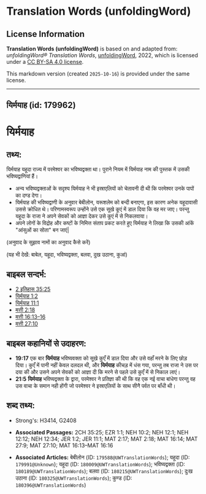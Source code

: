 # Translation Words (unfoldingWord)

## License Information

**Translation Words (unfoldingWord)** is based on and adapted from: _unfoldingWord® Translation Words_, [unfoldingWord](https://unfoldingword.org/utw), 2022, which is licensed under a [CC BY-SA 4.0 license](https://creativecommons.org/licenses/by-sa/4.0/legalcode.en).

This markdown version (created `2025-10-16`) is provided under the same license.



--------------------------------

## यिर्मयाह (id: 179962)

यिर्मयाह
========

तथ्य:
-----

यिर्मयाह यहूदा राज्य में परमेश्वर का भविष्यद्वक्ता था। पुराने नियम में यिर्मयाह नाम की पुस्तक में उसकी भविष्यद्वाणियां हैं।

* अन्य भविष्यद्वक्ताओं के सदृश्य यिर्मयाह ने भी इस्राएलियों को चेतावनी दी थी कि परमेश्वर उनके पापों का दण्ड देगा।
* यिर्मयाह की भविष्यद्वाणी के अनुवार बेबीलोन, यरूशलेम को बन्दी बनाएगा, इस कारण अनेक यहूदावासी उससे क्रोधित थे। परिणामस्वरूप उन्होंने उसे एक सूखे कूएं में डाल दिया कि वह मर जाए। परन्तु यहूदा के राजा ने अपने सेवकों को आज्ञा देकर उसे कूएं में से निकलवाया।
* अपने लोगों के विद्रोह और कष्टों के निमित्त संताप प्रकट करते हुए यिर्मयाह ने लिखा कि उसकी आंकें "आंसुओं का सोता" बन जाएं\|

(अनुवाद के सुझाव नामों का अनुवाद कैसे करें)

(यह भी देखें: बाबेल, यहूदा, भविष्यद्वक्ता, बलवा, दुख उठाना, कुआं)

बाइबल सन्दर्भ:
--------------

* [2 इतिहास 35:25](https://ref.ly/2Chr0:0)
* [यिर्मयाह 1:2](https://ref.ly/Jer1:2)
* [यिर्मयाह 11:1](https://ref.ly/Jer11:1)
* [मत्ती 2:18](https://ref.ly/Matt2:18)
* [मत्ती 16:13–16](https://ref.ly/Matt16:13-Matt16:16)
* [मत्ती 27:10](https://ref.ly/Matt27:10)

बाइबल कहानियों से उदाहरण:
-------------------------

* **19:17** एक बार **यिर्मयाह** भविष्यवक्ता को सूखे कुएँ में डाल दिया और उसे वहाँ मरने के लिए छोड़ दिया। कुएँ में पानी नहीं केवल दलदल थी, और **यिर्मयाह** कीचड़ में धंस गया, परन्तु तब राजा ने उस पर दया की और उसने अपने सेवकों को आज्ञा दी कि मरने से पहले उसे कुएँ में से निकाल लाएं।
* **21:5** **यिर्मयाह** भविष्यद्वक्ता के द्वारा, परमेश्वर ने प्रतिज्ञा की थी कि वह एक नई वाचा बांधेगा परन्तु वह उस वाचा के समान नही होंगी जो परमेश्वर ने इस्राएलियों के साथ सीनै पर्वत पर बाँधी थी।

शब्द तथ्य:
----------

* Strong's: H3414, G2408

* **Associated Passages:** 2CH 35:25; EZR 1:1; NEH 10:2; NEH 12:1; NEH 12:12; NEH 12:34; JER 1:2; JER 11:1; MAT 2:17; MAT 2:18; MAT 16:14; MAT 27:9; MAT 27:10; MAT 16:13–MAT 16:16
* **Associated Articles:** बेबीलोन (ID: `179588@UWTranslationWords`); यहूदा (ID: `179991@Unknown`); यहूदा (ID: `180009@UWTranslationWords`); भविष्यद्वक्ता (ID: `180189@UWTranslationWords`); बलवा  (ID: `180215@UWTranslationWords`); दुःख उठाना (ID: `180325@UWTranslationWords`); कुण्ड (ID: `180396@UWTranslationWords`)

